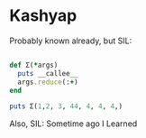 Kashyap
=======

Probably known already, but SIL:

```ruby

def Σ(*args)
  puts __callee__
  args.reduce(:+)
end

puts Σ(1,2, 3, 44, 4, 4, 4,)
```

Also, SIL: Sometime ago I Learned
